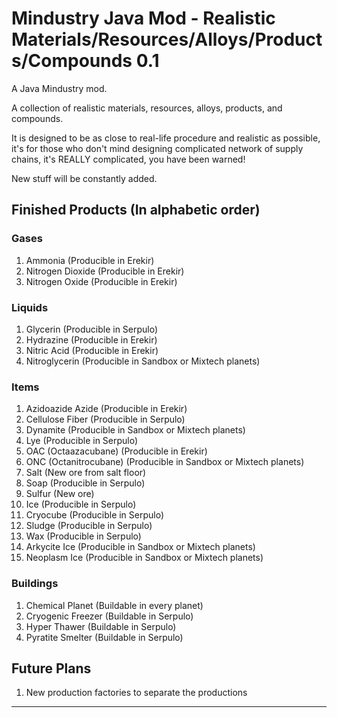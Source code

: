 # Mindustry Java Mod - Realistic Materials/Resources/Alloys/Products/Compounds 0.1
A Java Mindustry mod.

A collection of realistic materials, resources, alloys, products, and compounds.

It is designed to be as close to real-life procedure and realistic as possible, it's for those who don't mind designing complicated network of supply chains, it's REALLY complicated, you have been warned!

New stuff will be constantly added.


## Finished Products (In alphabetic order)

### Gases

1. Ammonia (Producible in Erekir)
2. Nitrogen Dioxide (Producible in Erekir)
3. Nitrogen Oxide (Producible in Erekir)

### Liquids

1. Glycerin (Producible in Serpulo)
2. Hydrazine (Producible in Erekir)
3. Nitric Acid (Producible in Erekir)
4. Nitroglycerin (Producible in Sandbox or Mixtech planets)

### Items

1. Azidoazide Azide (Producible in Erekir)
2. Cellulose Fiber (Producible in Serpulo)
3. Dynamite (Producible in Sandbox or Mixtech planets)
4. Lye (Producible in Serpulo)
5. OAC (Octaazacubane) (Producible in Erekir)
6. ONC (Octanitrocubane) (Producible in Sandbox or Mixtech planets)
7. Salt (New ore from salt floor)
8. Soap (Producible in Serpulo)
9. Sulfur (New ore)
10. Ice (Producible in Serpulo)
11. Cryocube (Producible in Serpulo)
12. Sludge (Producible in Serpulo)
13. Wax (Producible in Serpulo)
14. Arkycite Ice (Producible in Sandbox or Mixtech planets)
15. Neoplasm Ice (Producible in Sandbox or Mixtech planets)

### Buildings
1. Chemical Planet (Buildable in every planet)
2. Cryogenic Freezer (Buildable in Serpulo)
3. Hyper Thawer (Buildable in Serpulo)
4. Pyratite Smelter (Buildable in Serpulo)

## Future Plans

1. New production factories to separate the productions
<!--
## Change Logs

*v1.1*
- Add Spore Pod and Sand
- Change Serpulo ore placement to be more random
- Add settings so that you could decide which ore you want to activate<sup>2</sup>
-->
--- 


